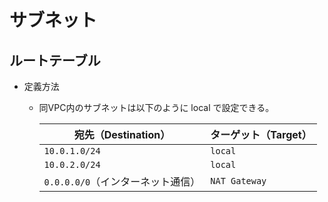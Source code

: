 # サブネット

## ルートテーブル

- 定義方法
    - 同VPC内のサブネットは以下のように local で設定できる。
        
        
        | **宛先（Destination）** | **ターゲット（Target）** |
        | --- | --- |
        | `10.0.1.0/24` | `local` |
        | `10.0.2.0/24` | `local` |
        | `0.0.0.0/0`（インターネット通信） | `NAT Gateway` |